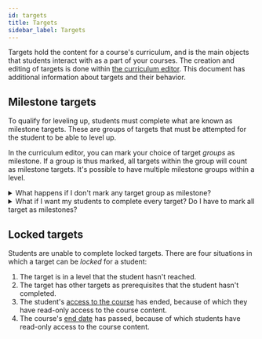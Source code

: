 ```yaml
---
id: targets
title: Targets
sidebar_label: Targets
---
```


Targets hold the content for a course's curriculum, and is the main objects that students interact with as a part of your courses. The creation and editing of targets is done within [the curriculum editor](/users/curriculum_editor). This document has additional information about targets and their behavior.

## Milestone targets

To qualify for leveling up, students must complete what are known as milestone targets. These are groups of targets that must be attempted for the student to be able to level up.

In the curriculum editor, you can mark your choice of target _groups_ as milestone. If a group is thus marked, all targets within the group will count as milestone targets. It's possible to have multiple milestone groups within a level.

<details>
  <summary>What happens if I don't mark any target group as milestone?</summary>
  <div>
    If a level doesn't contain at least one milestone target group, students will not be shown the option to level up. Pupilfirst checks for the submission of milestone targets to determine whether a student can level up.
  </div>
</details>

<details>
  <summary>What if I want my students to complete every target? Do I have to mark all target as milestones?</summary>
  <div>
    <p>
      Not necessarily. Remember that you can set targets as prerequisites for others. Technically, you can set up a chain of targets, one depending on the completion of another to ensure that students complete all targets.
    </p>
    <p>
      How you organize the content is ultimately up to you. We've deliberately made content organization flexible because the way you organize content will depend on the nature of the content, and in what order (if any) you want students to tackle your material.
    </p>
  </div>
</details>

## Locked targets

Students are unable to complete locked targets. There are four situations in which a target can be _locked_ for a student:

1. The target is in a level that the student hasn't reached.
2. The target has other targets as prerequisites that the student hasn't completed.
3. The student's [access to the course](/users/students#editing-student-details) has ended, because of which they have read-only access to the course content.
4. The course's [end date](/users/courses#creating-courses) has passed, because of which students have read-only access to the course content.
